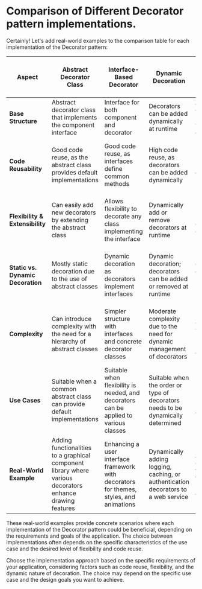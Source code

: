 # Comparison of Different Decorator pattern implementations.

Certainly! Let's add real-world examples to the comparison table for each implementation of the Decorator pattern:

| **Aspect**                        | **Abstract Decorator Class**                                                                              | **Interface-Based Decorator**                                                           | **Dynamic Decoration**                                                             | **Multiple Decorators**                                                                 | **Class-Level vs. Object-Level Decoration**                                | **Component Composition**                                                     | **Stateful Decorators**                                             |
| --------------------------------- | --------------------------------------------------------------------------------------------------------- | --------------------------------------------------------------------------------------- | ---------------------------------------------------------------------------------- | --------------------------------------------------------------------------------------- | -------------------------------------------------------------------------- | ----------------------------------------------------------------------------- | ------------------------------------------------------------------- |
| **Base Structure**                | Abstract decorator class that implements the component interface                                          | Interface for both component and decorator                                              | Decorators can be added dynamically at runtime                                     | Allows a component to be decorated with multiple decorators                             | Depends on the use case and desired flexibility                            | Decorators can be composed directly with components                           | Decorators can maintain state                                       |
| **Code Reusability**              | Good code reuse, as the abstract class provides default implementations                                   | Good code reuse, as interfaces define common methods                                    | High code reuse, as decorators can be added dynamically                            | High code reuse, as multiple decorators can be combined                                 | Depends on the use case and desired flexibility                            | Good code reuse, as components and decorators share interfaces                | Good code reuse, as decorators can maintain additional state        |
| **Flexibility & Extensibility**   | Can easily add new decorators by extending the abstract class                                             | Allows flexibility to decorate any class implementing the interface                     | Dynamically add or remove decorators at runtime                                    | Supports multiple combinations of decorators                                            | Allows for both class-level and object-level decoration                    | Supports flexible composition of decorators with components                   | Supports decorators that carry state                                |
| **Static vs. Dynamic Decoration** | Mostly static decoration due to the use of abstract classes                                               | Dynamic decoration as decorators implement interfaces                                   | Dynamic decoration; decorators can be added or removed at runtime                  | Dynamic decoration; decorators can be added or removed at runtime                       | Supports both class-level and object-level decoration                      | Dynamic decoration; decorators can be added or removed at runtime             | Dynamic decoration; allows for stateful decorators                  |
| **Complexity**                    | Can introduce complexity with the need for a hierarchy of abstract classes                                | Simpler structure with interfaces and concrete decorator classes                        | Moderate complexity due to the need for dynamic management of decorators           | Moderate complexity when managing multiple decorators                                   | Depends on the use case; both static and dynamic decoration can be complex | Simpler composition as decorators directly implement interfaces               | May introduce complexity if decorators maintain additional state    |
| **Use Cases**                     | Suitable when a common abstract class can provide default implementations                                 | Suitable when flexibility is needed, and decorators can be applied to various classes   | Suitable when the order or type of decorators needs to be dynamically determined   | Suitable when multiple responsibilities need to be added incrementally                  | Depends on the desired flexibility and where decorators are applied        | Suitable when direct composition with components is desired                   | Suitable when decorators need to maintain additional state          |
| **Real-World Example**            | Adding functionalities to a graphical component library where various decorators enhance drawing features | Enhancing a user interface framework with decorators for themes, styles, and animations | Dynamically adding logging, caching, or authentication decorators to a web service | Applying filters, effects, and transformations to images in a photo editing application | Adapting a legacy system's components with new features in a flexible way  | Composing graphical elements with border, shadow, and transparency decorators | Maintaining user preferences and session state in a web application |

These real-world examples provide concrete scenarios where each implementation of the Decorator pattern could be beneficial, depending on the requirements and goals of the application. The choice between implementations often depends on the specific characteristics of the use case and the desired level of flexibility and code reuse.

Choose the implementation approach based on the specific requirements of your application, considering factors such as code reuse, flexibility, and the dynamic nature of decoration. The choice may depend on the specific use case and the design goals you want to achieve.